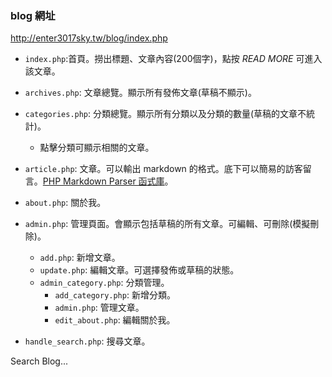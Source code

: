 
### blog 網址

http://enter3017sky.tw/blog/index.php




- `index.php`:首頁。撈出標題、文章內容(200個字)，點按 _READ MORE_ 可進入該文章。

- `archives.php`: 文章總覽。顯示所有發佈文章(草稿不顯示)。

- `categories.php`: 分類總覽。顯示所有分類以及分類的數量(草稿的文章不統計)。
    - 點擊分類可顯示相關的文章。

- `article.php`: 文章。可以輸出 markdown 的格式。底下可以簡易的訪客留言。[PHP Markdown Parser 函式庫](https://blog.longwin.com.tw/2015/07/php-markdown-parser-library-class-2015/)。

- `about.php`: 關於我。

- `admin.php`: 管理頁面。會顯示包括草稿的所有文章。可編輯、可刪除(模擬刪除)。
    - `add.php`: 新增文章。
    - `update.php`: 編輯文章。可選擇發佈或草稿的狀態。
    - `admin_category.php`: 分類管理。
         - `add_category.php`: 新增分類。
         - `admin.php`: 管理文章。
         - `edit_about.php`: 編輯關於我。
- `handle_search.php`: 搜尋文章。






Search Blog...







